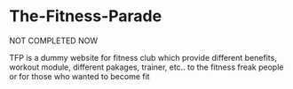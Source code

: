 # The-Fitness-Parade
NOT COMPLETED NOW



TFP is a dummy website for fitness club which provide different benefits, workout module, different pakages, trainer, etc.. to the fitness freak people or for those who wanted to become fit 
